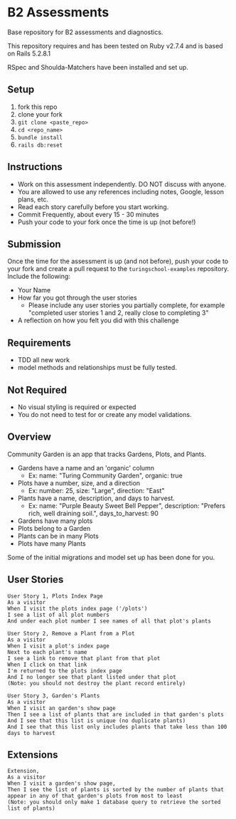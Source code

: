 # B2 Assessments

Base repository for B2 assessments and diagnostics.

This repository requires and has been tested on Ruby v2.7.4 and is based on Rails 5.2.8.1

RSpec and Shoulda-Matchers have been installed and set up.

## Setup

1. fork this repo
2. clone your fork
3. `git clone <paste_repo>`
4. `cd <repo_name>`
5. `bundle install`
6. `rails db:reset`

## Instructions

* Work on this assessment independently. DO NOT discuss with anyone.
* You are allowed to use any references including notes, Google, lesson plans, etc.
* Read each story carefully before you start working.
* Commit Frequently, about every 15 - 30 minutes
* Push your code to your fork once the time is up (not before!)

## Submission

Once the time for the assessment is up (and not before), push your code to your fork and create a pull request to the `turingschool-examples` repository. Include the following:

* Your Name
* How far you got through the user stories
  * Please include any user stories you partially complete, for example "completed user stories 1 and 2, really close to completing 3"
* A reflection on how you felt you did with this challenge

## Requirements

* TDD all new work
* model methods and relationships must be fully tested.

## Not Required

* No visual styling is required or expected
* You do not need to test for or create any model validations.

## Overview

Community Garden is an app that tracks Gardens, Plots, and Plants.

* Gardens have a name and an 'organic' column
  * Ex: name: "Turing Community Garden", organic: true
* Plots have a number, size, and a direction
 	* Ex: number: 25, size: "Large", direction: "East"
* Plants have a name, description, and days to harvest.
  * Ex: name: "Purple Beauty Sweet Bell Pepper", description: "Prefers rich, well draining soil.", days_to_harvest: 90
* Gardens have many plots
* Plots belong to a Garden
* Plants can be in many Plots
* Plots have many Plants

Some of the initial migrations and model set up has been done for you.

## User Stories

```
User Story 1, Plots Index Page
As a visitor
When I visit the plots index page ('/plots')
I see a list of all plot numbers
And under each plot number I see names of all that plot's plants
```

```
User Story 2, Remove a Plant from a Plot
As a visitor
When I visit a plot's index page
Next to each plant's name
I see a link to remove that plant from that plot
When I click on that link
I'm returned to the plots index page
And I no longer see that plant listed under that plot
(Note: you should not destroy the plant record entirely)
```

```
User Story 3, Garden's Plants
As a visitor
When I visit an garden's show page
Then I see a list of plants that are included in that garden's plots
And I see that this list is unique (no duplicate plants)
And I see that this list only includes plants that take less than 100 days to harvest
```

## Extensions

```
Extension,
As a visitor
When I visit a garden's show page,
Then I see the list of plants is sorted by the number of plants that appear in any of that garden's plots from most to least
(Note: you should only make 1 database query to retrieve the sorted list of plants)
```
